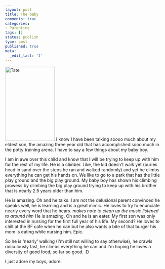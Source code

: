 ```yaml
---
layout: post
title: The baby
comments: true
categories:
- Parenting
tags: []
status: publish
type: post
published: true
meta:
  _edit_last: '1'
---
```

<a href="http://www.flickr.com/photos/rgeyer/5630016717/" title="Tate by qwikrex, on Flickr"><img src="http://farm6.static.flickr.com/5307/5630016717_87e53254bb_m.jpg" width="161" height="240" alt="Tate" class="alignright"/></a>
I know I have been talking soooo much about my eldest son, the amazing three year old that has accomplished sooo much in the potty training arena.  I have to say a few things about my baby boy.  

I am in awe over this child and know that I will be trying to keep up with him for the rest of my life.  He is a climber.  Like, the kid doesn't walk yet (buries head in sand over the steps he ran and walked randomly) and yet he climbs everything he can get his hands on.  We like to go to a park that has the little play ground and the big play ground.  My baby boy has shown his climbing prowess by climbing the big play ground trying to keep up with his brother that is nearly 2.5 years older than him.

He is amazing.  Oh and he talks.  I am not the delusional parent convinced he speaks well, he is learning and is a great mimic.  He loves to try to enunciate nearly every word that he hears. *makes note to clean up the music listened to around him*  He is amazing.  Oh and he is an eater.  My first son was only interested in nursing for the first full year of his life.  My second?  He loves to chill at the BF cafe when he can but he also wants a bite of that burger his mom is eating  while nursing him.  Epic.

So he is 'nearly' walking (I'm still not willing to say otherwise), he crawls ridiculously fast, he climbs everything he can and I'm hoping he loves a diversity of good food, so far so good. :D

I just adore my boys, adore.
